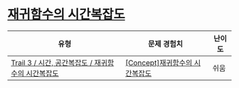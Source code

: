 # [재귀함수의 시간복잡도](https://www.codetree.ai/trails/complete/curated-cards/intro-recursive-time-complexity)

|유형|문제 경험치|난이도|
|---|---|---|
|[Trail 3 / 시간, 공간복잡도 / 재귀함수의 시간복잡도](https://www.codetree.ai/trail-info/novice-high/)|[[Concept]재귀함수의 시간복잡도](https://www.codetree.ai/trails/complete/curated-cards/intro-recursive-time-complexity/)|쉬움|

